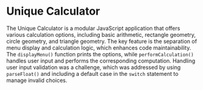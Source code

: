 # Unique Calculator

The Unique Calculator is a modular JavaScript application that offers various calculation options, including basic arithmetic, rectangle geometry, circle geometry, and triangle geometry. The key feature is the separation of menu display and calculation logic, which enhances code maintainability. The `displayMenu()` function prints the options, while `performCalculation()` handles user input and performs the corresponding computation. Handling user input validation was a challenge, which was addressed by using `parseFloat()` and including a default case in the `switch` statement to manage invalid choices.

